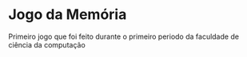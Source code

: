 # Jogo da Memória
 Primeiro jogo que foi feito durante o primeiro periodo da faculdade de ciência da computação
